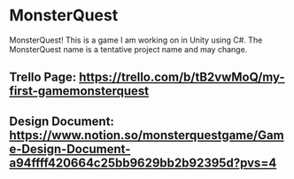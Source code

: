 # MonsterQuest
MonsterQuest! This is a game I am working on in Unity using C#. The MonsterQuest name is a tentative project name and may change. 
## Trello Page: https://trello.com/b/tB2vwMoQ/my-first-gamemonsterquest
## Design Document: https://www.notion.so/monsterquestgame/Game-Design-Document-a94ffff420664c25bb9629bb2b92395d?pvs=4
